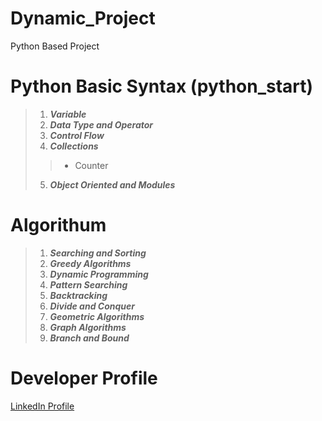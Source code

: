 # Dynamic_Project
Python Based Project


# Python Basic Syntax (python_start)
>1. **_Variable_** <br />
>2. **_Data Type and Operator_** <br />
>3. **_Control Flow_** <br />
>4. **_Collections_** <br />
>> - Counter
>5. **_Object Oriented and Modules_** <br />

# Algorithum
>1. **_Searching and Sorting_** <br />
>2. **_Greedy Algorithms_** <br />
>3. **_Dynamic Programming_** <br />
>4. **_Pattern Searching_** <br />
>5. **_Backtracking_** <br />
>6. **_Divide and Conquer_** <br />
>7. **_Geometric Algorithms_** <br />
>8. **_Graph Algorithms_** <br />
>9. **_Branch and Bound_** <br />


# Developer Profile
[LinkedIn Profile](https://gaganpreetkaurkalsi.netlify.app/)


